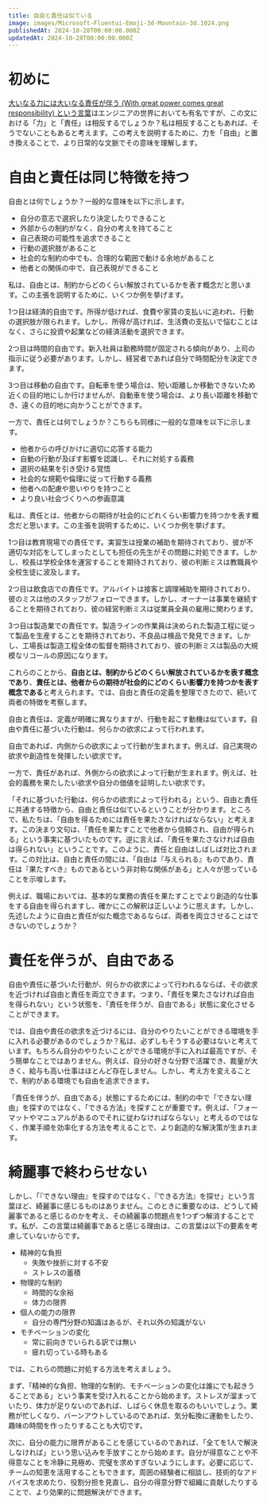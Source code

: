 ```yaml
---
title: 自由と責任は似ている
image: images/Microsoft-Fluentui-Emoji-3d-Mountain-3d.1024.png
publishedAt: 2024-10-28T00:00:00.000Z
updatedAt: 2024-10-28T00:00:00.000Z
---
```


<h1 id="h313db3a8b3">初めに</h1><p><a href="https://ja.wikipedia.org/wiki/Sudo" target="_blank" rel="noopener noreferrer nofollow">大いなる力には大いなる責任が伴う (With great power comes great responsibility) という言葉</a>はエンジニアの世界においても有名ですが、この文における「力」と「責任」は相反するでしょうか？私は相反することもあれば、そうでないこともあると考えます。この考えを説明するために、力を「自由」と置き換えることで、より日常的な文脈でその意味を理解します。</p><h1 id="h15e507879a">自由と責任は同じ特徴を持つ</h1><p>自由とは何でしょうか？一般的な意味を以下に示します。</p><ul><li>自分の意志で選択したり決定したりできること</li><li>外部からの制約がなく、自分の考えを持てること</li><li>自己表現の可能性を追求できること</li><li>行動の選択肢があること</li><li>社会的な制約の中でも、合理的な範囲で動ける余地があること</li><li>他者との関係の中で、自己表現ができること</li></ul><p>私は、自由とは、制約からどのくらい解放されているかを表す概念だと思います。この主張を説明するために、いくつか例を挙げます。</p><p>1つ目は経済的自由です。所得が低ければ、食費や家賃の支払いに追われ、行動の選択肢が限られます。しかし、所得が高ければ、生活費の支払いで悩むことはなく、さらに投資や起業などの経済活動を選択できます。</p><p>2つ目は時間的自由です。新入社員は勤務時間が固定される傾向があり、上司の指示に従う必要があります。しかし、経営者であれば自分で時間配分を決定できます。</p><p>3つ目は移動の自由です。自転車を使う場合は、短い距離しか移動できないため近くの目的地にしか行けませんが、自動車を使う場合は、より長い距離を移動でき、遠くの目的地に向かうことができます。</p><p>一方で、責任とは何でしょうか？こちらも同様に一般的な意味を以下に示します。</p><ul><li>他者からの呼びかけに適切に応答する能力</li><li>自動の行動が及ぼす影響を認識し、それに対処する義務</li><li>選択の結果を引き受ける覚悟</li><li>社会的な規範や倫理に従って行動する義務</li><li>他者への配慮や思いやりを持つこと</li><li>より良い社会づくりへの参画意識</li></ul><p>私は、責任とは、他者からの期待が社会的にどれくらい影響力を持つかを表す概念だと思います。この主張を説明するために、いくつか例を挙げます。</p><p>1つ目は教育現場での責任です。実習生は授業の補助を期待されており、彼が不適切な対応をしてしまったとしても担任の先生がその問題に対処できます。しかし、校長は学校全体を運営することを期待されており、彼の判断ミスは教職員や全校生徒に波及します。</p><p>2つ目は飲食店での責任です。アルバイトは接客と調理補助を期待されており、彼のミスは他のスタッフがフォローできます。しかし、オーナーは事業を継続することを期待されており、彼の経営判断ミスは従業員全員の雇用に関わります。</p><p>3つ目は製造業での責任です。製造ラインの作業員は決められた製造工程に従って製品を生産することを期待されており、不良品は検品で発見できます。しかし、工場長は製造工程全体の監督を期待されており、彼の判断ミスは製品の大規模なリコールの原因になります。</p><p>これらのことから、<strong>自由とは、制約からどのくらい解放されているかを表す概念であり</strong>、<strong>責任とは、他者からの期待が社会的にどのくらい影響力を持つかを表す概念である</strong>と考えられます。では、自由と責任の定義を整理できたので、続いて両者の特徴を考察します。</p><p>自由と責任は、定義が明確に異なりますが、行動を起こす動機は似ています。自由や責任に基づいた行動は、何らかの欲求によって行われます。</p><p>自由であれば、内側からの欲求によって行動が生まれます。例えば、自己実現の欲求や創造性を発揮したい欲求です。</p><p>一方で、責任があれば、外側からの欲求によって行動が生まれます。例えば、社会的義務を果たしたい欲求や自分の価値を証明したい欲求です。</p><p>「それに基づいた行動は、何らかの欲求によって行われる」という、自由と責任に共通する特徴から、自由と責任は似ているということが分かります。ところで、私たちは、「自由を得るためには責任を果たさなければならない」と考えます。この決まり文句は、「責任を果たすことで他者から信頼され、自由が得られる」という事実に基づいたものです。逆に言えば、「責任を果たさなければ自由は得られない」ということです。このように、責任と自由はしばしば対比されます。この対比は、自由と責任の間には、「自由は『与えられる』ものであり、責任は『果たすべき』ものであるという非対称な関係がある」と人々が思っていることを示唆します。</p><p>例えば、職場においては、基本的な業務の責任を果たすことでより創造的な仕事をする自由を得られますし、確かにこの解釈は正しいように思えます。しかし、先述したように自由と責任が似た概念であるならば、両者を両立させることはできないのでしょうか？</p><h1 id="h1a25975d68">責任を伴うが、自由である</h1><p>自由や責任に基づいた行動が、何らかの欲求によって行われるならば、その欲求を近づければ自由と責任を両立できます。つまり、「責任を果たさなければ自由を得られない」という状態を、「責任を伴うが、自由である」状態に変化させることができます。</p><p>では、自由や責任の欲求を近づけるには、自分のやりたいことができる環境を手に入れる必要があるのでしょうか？私は、必ずしもそうする必要はないと考えています。もちろん自分のやりたいことができる環境が手に入れば最高ですが、そう簡単なことではありません。例えば、自分の好きな分野で活躍でき、裁量が大きく、給与も高い仕事はほとんど存在しません。しかし、考え方を変えることで、制約がある環境でも自由を追求できます。</p><p>「責任を伴うが、自由である」状態にするためには、制約の中で「できない理由」を探すのではなく、「できる方法」を探すことが重要です。例えば、「フォーマットやマニュアルがあるのでそれに従わなければならない」と考えるのではなく、作業手順を効率化する方法を考えることで、より創造的な解決策が生まれます。</p><h1 id="h0c3825193a">綺麗事で終わらせない</h1><p>しかし、「『できない理由』を探すのではなく、『できる方法』を探せ」という言葉ほど、綺麗事に感じるものはありません。このときに重要なのは、どうして綺麗事であると感じるのかを考え、その綺麗事の問題点を1つずつ解消することです。私が、この言葉は綺麗事であると感じる理由は、この言葉は以下の要素を考慮していないからです。</p><ul><li>精神的な負担<ul><li>失敗や挫折に対する不安</li><li>ストレスの蓄積</li></ul></li><li>物理的な制約<ul><li>時間的な余裕</li><li>体力の限界</li></ul></li><li>個人の能力の限界<ul><li>自分の専門分野の知識はあるが、それ以外の知識がない</li></ul></li><li>モチベーションの変化<ul><li>常に前向きでいられる訳では無い</li><li>疲れ切っている時もある</li></ul></li></ul><p>では、これらの問題に対処する方法を考えましょう。</p><p>まず、「精神的な負担、物理的な制約、モチベーションの変化は誰にでも起きうることである」という事実を受け入れることから始めます。ストレスが溜まっていたり、体力が足りないのであれば、しばらく休息を取るのもいいでしょう。業務が忙しくなり、バーンアウトしているのであれば、気分転換に運動をしたり、趣味の時間を作ったりすることも大切です。</p><p>次に、自分の能力に限界があることを感じているのであれば、「全てを1人で解決しなければ」という思い込みを手放すことから始めます。自分が得意なことや不得意なことを冷静に見極め、完璧を求めすぎないようにします。必要に応じて、チームの知恵を活用することもできます。周囲の経験者に相談し、技術的なアドバイスを求めたり、役割分担を見直し、自分の得意分野で組織に貢献したりすることで、より効果的に問題解決ができます。</p>
